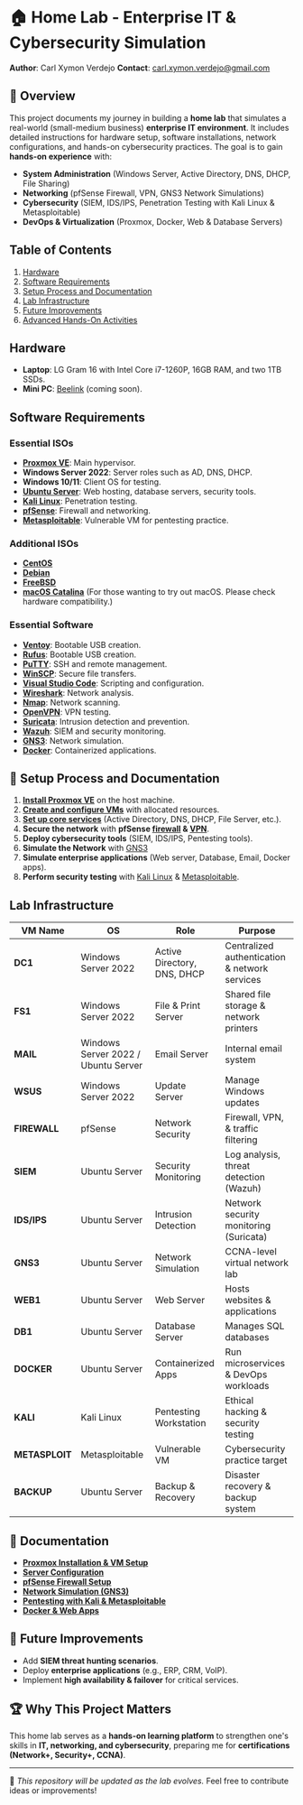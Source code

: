 # 🏠 Home Lab - Enterprise IT & Cybersecurity Simulation

**Author**: Carl Xymon Verdejo
**Contact**: carl.xymon.verdejo@gmail.com

## 📌 Overview
This project documents my journey in building a **home lab** that simulates a real-world (small-medium business) **enterprise IT environment**. It includes detailed instructions for hardware setup, software installations, network configurations, and hands-on cybersecurity practices. The goal is to gain **hands-on experience** with:
- **System Administration** (Windows Server, Active Directory, DNS, DHCP, File Sharing)
- **Networking** (pfSense Firewall, VPN, GNS3 Network Simulations)
- **Cybersecurity** (SIEM, IDS/IPS, Penetration Testing with Kali Linux & Metasploitable)
- **DevOps & Virtualization** (Proxmox, Docker, Web & Database Servers)

## Table of Contents
1. [Hardware](#hardware)
2. [Software Requirements](#software-requirements)
3. [Setup Process and Documentation](#-setup-process-and-documentation)
4. [Lab Infrastructure](#lab-infrastructure)
5. [Future Improvements](#-future-improvements)
6. [Advanced Hands-On Activities](#advanced-hands-on-activities)

## Hardware
- **Laptop**: LG Gram 16 with Intel Core i7-1260P, 16GB RAM, and two 1TB SSDs.
- **Mini PC**: [Beelink](https://www.lazada.com.ph/products/beelink-mini-pc-ser7ser6-max-ryzen-7-7840hs-7735hs-radeon-780m-ddr5-pcie40-ssd-quad-display-wifi6-bluetooth-52-desktop-computer-i4302917834-s24152074171.html?) (coming soon).

## Software Requirements
### Essential ISOs
- **[Proxmox VE](https://www.proxmox.com/en/)**: Main hypervisor.
- **Windows Server 2022**: Server roles such as AD, DNS, DHCP.
- **Windows 10/11**: Client OS for testing.
- **[Ubuntu Server](https://ubuntu.com/download/server)**: Web hosting, database servers, security tools.
- **[Kali Linux](https://www.kali.org/)**: Penetration testing.
- **[pfSense](https://www.pfsense.org/)**: Firewall and networking.
- **[Metasploitable](https://github.com/rapid7/metasploitable3/blob/master/README.md)**: Vulnerable VM for pentesting practice.

### Additional ISOs
- **[CentOS](https://www.centos.org/)**
- **[Debian](https://www.debian.org/)**
- **[FreeBSD](https://www.freebsd.org/)**
- **[macOS Catalina](https://archive.org/details/mac-os-catalina-10.15.5-19-f-101_202302)** (For those wanting to try out macOS. Please check hardware compatibility.)

### Essential Software
- **[Ventoy](https://www.ventoy.net/en/index.html)**: Bootable USB creation.
- **[Rufus](https://rufus.ie/en/)**: Bootable USB creation.
- **[PuTTY](https://www.putty.org/)**: SSH and remote management.
- **[WinSCP](https://winscp.net/eng/download.php)**: Secure file transfers.
- **[Visual Studio Code](https://code.visualstudio.com/)**: Scripting and configuration.
- **[Wireshark](https://www.wireshark.org/)**: Network analysis.
- **[Nmap](https://nmap.org/)**: Network scanning.
- **[OpenVPN](https://openvpn.net/)**: VPN testing.
- **[Suricata](https://suricata.io/)**: Intrusion detection and prevention.
- **[Wazuh](https://wazuh.com/)**: SIEM and security monitoring.
- **[GNS3](https://www.gns3.com/)**: Network simulation.
- **[Docker](https://www.docker.com/resources/what-container/)**: Containerized applications.

## 🔧 Setup Process and Documentation
1. **[Install Proxmox VE](Setup_Guides/Proxmox_Install.md)** on the host machine.
2. **[Create and configure VMs](Setup_Guides/VM_Configuration.md)** with allocated resources.
3. **[Set up core services](Setup_Guides/Server_Configuration)** (Active Directory, DNS, DHCP, File Server, etc.).
4. **Secure the network** with **pfSense [firewall](Setup_Guides/Firewall_Configuration.md) & [VPN](Setup_Guides/VPN_Configuration)**.
5. **Deploy cybersecurity tools** (SIEM, IDS/IPS, Pentesting tools).
6. **Simulate the Network** with [GNS3](Setup_Guides/GNS3.md)
7. **Simulate enterprise applications** (Web server, Database, Email, Docker apps).
8. **Perform security testing** with [Kali Linux](Security/Kali_Pentest) & [Metasploitable](Security/Metasploit).

## Lab Infrastructure
| **VM Name** | **OS** | **Role** | **Purpose** |
|------------|--------|----------|-------------|
| **DC1** | Windows Server 2022 | Active Directory, DNS, DHCP | Centralized authentication & network services |
| **FS1** | Windows Server 2022 | File & Print Server | Shared file storage & network printers |
| **MAIL** | Windows Server 2022 / Ubuntu Server | Email Server | Internal email system |
| **WSUS** | Windows Server 2022 | Update Server | Manage Windows updates |
| **FIREWALL** | pfSense | Network Security | Firewall, VPN, & traffic filtering |
| **SIEM** | Ubuntu Server | Security Monitoring | Log analysis, threat detection (Wazuh) |
| **IDS/IPS** | Ubuntu Server | Intrusion Detection | Network security monitoring (Suricata) |
| **GNS3** | Ubuntu Server | Network Simulation | CCNA-level virtual network lab |
| **WEB1** | Ubuntu Server | Web Server | Hosts websites & applications |
| **DB1** | Ubuntu Server | Database Server | Manages SQL databases |
| **DOCKER** | Ubuntu Server | Containerized Apps | Run microservices & DevOps workloads |
| **KALI** | Kali Linux | Pentesting Workstation | Ethical hacking & security testing |
| **METASPLOIT** | Metasploitable | Vulnerable VM | Cybersecurity practice target |
| **BACKUP** | Ubuntu Server | Backup & Recovery | Disaster recovery & backup system |

## 📜 Documentation
- **[Proxmox Installation & VM Setup](Setup_Guides/Proxmox_Install.md)**
- **[Server Configuration](Setup_Guides/Server_Configuration.md)**
- **[pfSense Firewall Setup](Setup_Guides/pfSense.md)**
- **[Network Simulation (GNS3)](Setup_Guides/GNS3.md)**
- **[Pentesting with Kali & Metasploitable](Security/Kali_Pentest.md)**
- **[Docker & Web Apps](Setup_Guides/Docker_Web.md)**

## 🚀 Future Improvements
- Add **SIEM threat hunting scenarios**.
- Deploy **enterprise applications** (e.g., ERP, CRM, VoIP).
- Implement **high availability & failover** for critical services.

## 🏆 Why This Project Matters
This home lab serves as a **hands-on learning platform** to strengthen one's skills in **IT, networking, and cybersecurity**, preparing me for **certifications (Network+, Security+, CCNA)**.

---
🔹 *This repository will be updated as the lab evolves.* Feel free to contribute ideas or improvements!
